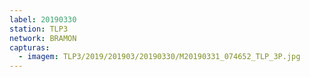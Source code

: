 ```yaml
---
label: 20190330
station: TLP3
network: BRAMON
capturas:
  - imagem: TLP3/2019/201903/20190330/M20190331_074652_TLP_3P.jpg
---
```

